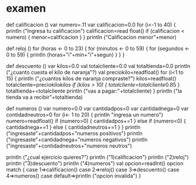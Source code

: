 # examen
def calificacion ()
var numero=.11
var calificacion=0.0
for (i<-1 to 40)
{
println ("Ingresa tu calificacion")
calificacion=read float()
if (calificacion < numero)
{
menor=calificacion
}
}
println ("Calificacion menor"+menor)

def reloj ()
for (horas <- 0 to 23)
{
for (minutos <- 0 to 59)
{
for (segundos <- 0 to 59)
{
println (horas+"i"+min+"i"+segun)
}
}
}

def descuento ()
var kilos=0.0
val totalcliente=0.0
val totaltienda=0.0
println ("¿cuanto cuesta el kilo de naranja"?)
val preciokilo=readfloat()
for (i<1 to 15)
{
println ("¿cuantos kilos de naranja compraste?")
kilos=readfloat()
totalcliente=preciokilo*kilos
if (kilos > 10)
{
totalcliente=totalcliente*0.85
}
totaltienda+=totalcliente
println ("vas a pagar:"+totalcliente)
}
println ("la tienda va a recibir"+totaltienda)

def numeros ()
var numero=0.0
var cantidadpos=0
var cantidadnega=0
var contidadneutros=0
for (i<- 1 to 20)
{
println "ingresa un numero")
numero=readfloat()
if (numero>0)
{
cantidadpos+=1
}
else if (numero<0)
{
cantidadnega+=1
}
else
{
cantidadneutros+=1
}
}
println ("ingresaste"+cantidadpos+"numeros positivos")
println ("ingresaste"+cantidadnega+"numeros negativos")
println ("ingresaste"+contidadneutros+"numeros neutros")

println ("¿cual ejercicio quieres?")
println ("1)calificacion")
println ("2)reloj")
println ("3)descuento")
println ("4)numeros")
val opcion=readInt()
opcion match
{
case 1=>calificacion()
case 2=>reloj()
case 3=>descuento()
case 4=>numeros()
case default=>println ("opcion invalida")
}

